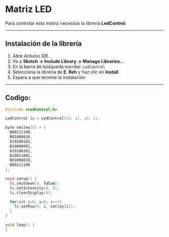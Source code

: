# Matriz LED

Para controlar esta matriz necesitas la librería **LedControl**.  

---

## Instalación de la librería

1. Abre Arduino IDE.
2. Ve a **Sketch → Include Library → Manage Libraries…**
3. En la barra de búsqueda escribe: `LedControl`
4. Selecciona la librería de **E. Reh** y haz clic en **Install**
5. Espera a que termine la instalación

---

## Codigo:

```cpp
#include <LedControl.h>

LedControl lc = LedControl(12, 11, 10, 1);

byte smiley[8] = {
  B00111100,
  B01000010,
  B10100101,
  B10000001,
  B10100101,
  B10011001,
  B01000010,
  B00111100
};

void setup() {
  lc.shutdown(0, false);
  lc.setIntensity(0, 8);
  lc.clearDisplay(0);

  for(int i=0; i<8; i++){
    lc.setRow(0, i, smiley[i]);
  }
}

void loop() {
}
```